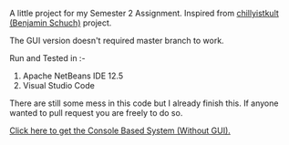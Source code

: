 A little project for my Semester 2 Assignment. Inspired from [chillyistkult (Benjamin Schuch)](https://github.com/chillyistkult) project.

The GUI version doesn't required master branch to work.

Run and Tested in :- 
1. Apache NetBeans IDE 12.5
2. Visual Studio Code

There are still some mess in this code but I already finish this. If anyone wanted to pull request you are freely to do so.

[Click here to get the Console Based System (Without GUI).](https://github.com/apikmeister/Movie-Ticket-Booking-System)

